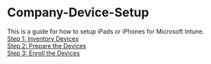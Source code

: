 # Company-Device-Setup
This is a guide for how to setup iPads or iPhones for Microsoft Intune. <BR>
[Step 1: Inventory Devices](https://github.com/HarperGraves/Company-Device-Setup/commit/fd0414cc1e651439552a54f0df10a118713b60c0) <BR> 
[Step 2: Prepare the Devices](https://github.com/HarperGraves/Company-Device-Setup/commit/6bfd381d4afcb389d3179bc6de4a576825cfa27b) <BR>
[Step 3: Enroll the Devices](https://github.com/HarperGraves/Company-Device-Setup/commit/6bfd381d4afcb389d3179bc6de4a576825cfa27b) <BR>
